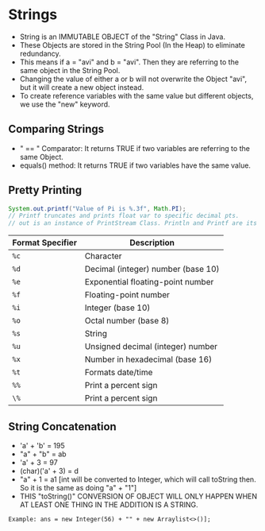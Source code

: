 # Strings

- String is an IMMUTABLE OBJECT of the "String" Class in Java.
- These Objects are stored in the String Pool (In the Heap) to eliminate redundancy.
- This means if a = "avi" and b = "avi". Then they are referring to the same object in the String Pool.
- Changing the value of either a or b will not overwrite the Object "avi", but it will create a new object instead.
- To create reference variables with the same value but different objects, we use the "new" keyword. 

## Comparing Strings

- " == " Comparator: It returns TRUE if two variables are referring to the same Object.
- equals() method: It returns TRUE if two variables have the same value.

## Pretty Printing

```java
System.out.printf("Value of Pi is %.3f", Math.PI);
// Printf truncates and prints float var to specific decimal pts.
// out is an instance of PrintStream Class. Println and Printf are its functions. 
```
| Format Specifier | Description                               |
|------------------|-------------------------------------------|
| `%c`             | Character                                 |
| `%d`             | Decimal (integer) number (base 10)        |
| `%e`             | Exponential floating-point number         |
| `%f`             | Floating-point number                     |
| `%i`             | Integer (base 10)                         |
| `%o`             | Octal number (base 8)                     |
| `%s`             | String                                    |
| `%u`             | Unsigned decimal (integer) number          |
| `%x`             | Number in hexadecimal (base 16)           |
| `%t`             | Formats date/time                         |
| `%%`             | Print a percent sign                      |
| `\%`             | Print a percent sign                      |

## String Concatenation

- 'a' + 'b' = 195
- "a" + "b" = ab
- 'a' + 3 = 97
- (char)('a' + 3) = d
- "a" + 1 = a1 [int will be converted to Integer, which will call toString then. So it is the same as doing "a" + "1"]
- THIS "toString()" CONVERSION OF OBJECT WILL ONLY HAPPEN WHEN AT LEAST ONE THING IN THE ADDITION IS A STRING.

`Example: ans = new Integer(56) + "" + new Arraylist<>()];`
